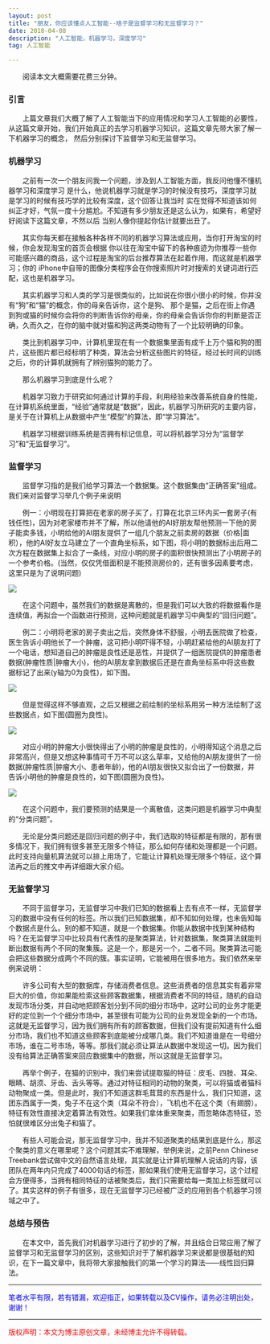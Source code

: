 ```yaml
---
layout: post
title: "朋友，你应该懂点人工智能--啥子是监督学习和无监督学习？"
date: 2018-04-08
description: "人工智能，机器学习，深度学习"
tag: 人工智能

---
```


&emsp;&emsp;阅读本文大概需要花费三分钟。

### 引言

&emsp;&emsp;上篇文章我们大概了解了人工智能当下的应用情况和学习人工智能的必要性，
从这篇文章开始，我们开始真正的去学习机器学习知识，这篇文章先带大家了解一下机器学习的概念，
然后分别探讨下监督学习和无监督学习。

### 机器学习

&emsp;&emsp;之前有一次一个朋友问我一个问题，涉及到人工智能方面，我反问他懂不懂机器学习和深度学习
是什么，他说机器学习就是学习的时候没有技巧，深度学习就是学习的时候有技巧学的比较有深度，这个回答让我当时
实在觉得不知道该如何纠正才好，气氛一度十分尴尬。不知道有多少朋友还是这么认为，如果有，希望好好阅读下这篇文章，不然以后
当别人像你提起你估计就要出丑了。

&emsp;&emsp;其实你每天都在接触各种各样不同的机器学习算法或应用，当你打开淘宝的时候，你会发现淘宝的首页会根据
你以往在淘宝中留下的各种痕迹为你推荐一些你可能感兴趣的商品，这个过程是淘宝的后台推荐算法在起着作用，而这就是机器学习；你的
iPhone中自带的图像分类程序会在你搜索照片时对搜索的关键词进行匹配，这也是机器学习。

&emsp;&emsp;其实机器学习和人类的学习是很类似的，比如说在你很小很小的时候，你并没有“狗”和“猫”的概念，你的母亲告诉你，这个是狗、
那个是猫，之后在街上你遇到狗或猫的时候你会将你的判断告诉你的母亲，你的母亲会告诉你你的判断是否正确，久而久之，在你的脑中就对猫和狗这两类动物有了一个比较明确的印象。

&emsp;&emsp;类比到机器学习中，计算机里现在有一个数据集里面有成千上万个猫和狗的图片，这些图片都已经标明了种类，算法会分析这些图片的特征，经过长时间的训练之后，你的计算机就拥有了辨别猫狗的能力了。

&emsp;&emsp;那么机器学习到底是什么呢？

&emsp;&emsp;机器学习致力于研究如何通过计算的手段，利用经验来改善系统自身的性能，在计算机系统里面，“经验”通常就是“数据”，因此，机器学习所研究的主要内容，是关于在计算机上从数据中产生“模型”的算法，即“学习算法”。

&emsp;&emsp;机器学习根据训练系统是否拥有标记信息，可以将机器学习分为“监督学习”和“无监督学习”。

### 监督学习

&emsp;&emsp;监督学习指的是我们给学习算法一个数据集。这个数据集由“正确答案”组成。我们来对监督学习举几个例子来说明

&emsp;&emsp;例一：小明现在打算把在老家的房子买了，打算在北京三环内买一套房子(有钱任性)，因为对老家楼市并不了解，所以他请他的AI好朋友帮他预测一下他的房子能卖多钱，小明给他的AI朋友提供了一组几个朋友之前卖房的数据（价格|面积），他的AI好友立马建立了一个直角坐标系，如下图，将小明的数据标出后用二次方程在数据集上拟合了一条线，对应小明的房子的面积很快预测出了小明房子的一个参考价格。(当然，仅仅凭借面积是不能预测房价的，还有很多因素要考虑，这里只是为了说明问题)

![](http://ww1.sinaimg.cn/large/006CsMmSgy1fq7urn4o4tj30nh0dnjt1.jpg)

&emsp;&emsp;在这个问题中，虽然我们的数据是离散的，但是我们可以大致的将数据看作是连续值，再拟合一个函数进行预测，这种问题就是机器学习中典型的“回归问题”。

&emsp;&emsp;例二：小明将老家的房子卖出之后，突然身体不舒服，小明去医院做了检查，医生告诉小明他长了一个肿瘤，这可把小明吓得不轻，小明赶紧给他的AI朋友打了一个电话，想知道自己的肿瘤是良性还是恶性，并提供了一组医院提供的肿瘤患者数据(肿瘤性质|肿瘤大小)，他的AI朋友拿到数据后还是在直角坐标系中将这些数据标记了出来(y轴为0为良性)，如下图。

![](http://ww1.sinaimg.cn/large/006CsMmSgy1fq7uwlapq0j30hg07jaan.jpg)

&emsp;&emsp;但是觉得这样不够直观，之后又根据之前绘制的坐标系用另一种方法绘制了这些数据点，如下图(圆圈为良性)。

![](http://ww1.sinaimg.cn/large/006CsMmSgy1fq7utv4myfj30o60b7wg3.jpg)

&emsp;&emsp;对应小明的肿瘤大小很快得出了小明的肿瘤是良性的，小明得知这个消息之后非常高兴，但是又想这种事情可千万不可以这么草率，又给他的AI朋友提供了一份数据(肿瘤性质|肿瘤大小、患者年龄)，他的AI朋友很快又拟合出了一份数据，并告诉小明他的肿瘤是良性的，如下图(圆圈为良性)。

![](http://ww1.sinaimg.cn/large/006CsMmSgy1fq7v2ks95aj30m609n75a.jpg)

&emsp;&emsp;在这个问题中，我们要预测的结果是一个离散值，这类问题是机器学习中典型的“分类问题”。

&emsp;&emsp;无论是分类问题还是回归问题的例子中，我们选取的特征都是有限的，那有很多情况下，我们拥有很多甚至无限多个特征，那么如何存储和处理都是一个问题。此时支持向量机算法就可以排上用场了，它能让计算机处理无限多个特征，这个算法再之后的推文中再详细跟大家介绍。

### 无监督学习

&emsp;&emsp;不同于监督学习，无监督学习中我们已知的数据看上去有点不一样，无监督学习的数据中没有任何的标签。所以我们已知数据集，却不知如何处理，也未告知每个数据点是什么。别的都不知道，就是一个数据集。你能从数据中找到某种结构吗？在无监督学习中比较具有代表性的是聚类算法，针对数据集，聚类算法就能判断出数据有两个不同的聚集簇。这是一个，那是另一个，二者不同。聚类算法可能会把这些数据分成两个不同的簇。事实证明，它能被用在很多地方。我们依然来举例来说明：

&emsp;&emsp;许多公司有大型的数据库，存储消费者信息。这些消费者的信息其实有着非常巨大的价值，你如果能检索这些顾客数据集，根据消费者不同的特征，随机的自动发现市场分类，并自动地把顾客划分到不同的细分市场中，这时公司的业务才能更好的定位到一个个细分市场中，甚至很有可能为公司的业务发现全新的一个市场。这就是无监督学习，因为我们拥有所有的顾客数据，但我们没有提前知道有什么细分市场，我们也不知道这些顾客到底能被分成哪几类。我们不知道谁是在一号细分市场，谁在二号市场，等等。那我们就必须让算法从数据中发现这一切。因为我们没有给算法正确答案来回应数据集中的数据，所以这就是无监督学习。

&emsp;&emsp;再举个例子，在猫的识别中，我们来尝试提取猫的特征：皮毛、四肢、耳朵、眼睛、胡须、牙齿、舌头等等。通过对特征相同的动物的聚类，可以将猫或者猫科动物聚成一类。但是此时，我们不知道这群毛茸茸的东西是什么，我们只知道，这团东西属于一类，兔子不在这个类（耳朵不符合），飞机也不在这个类（有翅膀）。特征有效性直接决定着算法有效性。如果我们拿体重来聚类，而忽略体态特征，恐怕就很难区分出兔子和猫了。

&emsp;&emsp;有些人可能会说，那无监督学习中，我并不知道聚类的结果到底是什么，那这个聚类的意义在哪里呢？这个问题其实不难理解，举例来说，之前Penn Chinese Treebank尝试做中文的自然语言处理，其实就是让计算机理解人说话的内容，该团队在两年内只完成了4000句话的标签，那如果我们使用无监督学习，这个过程会方便得多，当拥有相同特征的话被聚类后，我们只需要给每一类加上标签就可以了。其实这样的例子有很多，现在无监督学习已经被广泛的应用到各个机器学习领域之中了。

### 总结与预告

&emsp;&emsp;在本文中，首先我们对机器学习进行了初步的了解，并且结合日常应用了解了监督学习和无监督学习的区别，这些知识对于了解机器学习来说都是很基础的知识，在下一篇文章中，我将带大家接触我们的第一个学习的算法——线性回归算法。

----------
<font color="blue">笔者水平有限，若有错漏，欢迎指正，如果转载以及CV操作，请务必注明出处，谢谢！</font>


----------


<font color="red">版权声明：本文为博主原创文章，未经博主允许不得转载。</font>
